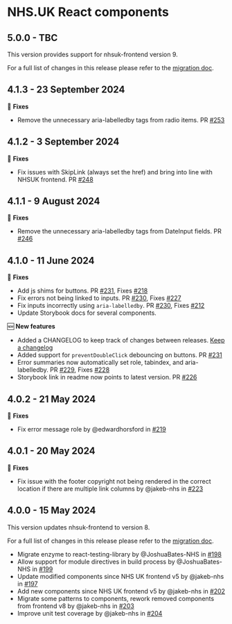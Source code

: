 # NHS.UK React components

## 5.0.0 - TBC

This version provides support for nhsuk-frontend version 9.

For a full list of changes in this release please refer to the [migration doc](https://github.com/NHSDigital/nhsuk-react-components/blob/main/docs/upgrade-to-5.0.md).

## 4.1.3 - 23 September 2024

:wrench: **Fixes**

- Remove the unnecessary aria-labelledby tags from radio items. PR [#253](https://github.com/NHSDigital/nhsuk-react-components/pull/253)

## 4.1.2 - 3 September 2024

:wrench: **Fixes**

- Fix issues with SkipLink (always set the href) and bring into line with NHSUK frontend. PR [#248](https://github.com/NHSDigital/nhsuk-react-components/pull/248)

## 4.1.1 - 9 August 2024

:wrench: **Fixes**

- Remove the unnecessary aria-labelledby tags from DateInput fields. PR [#246](https://github.com/NHSDigital/nhsuk-react-components/pull/246)

## 4.1.0 - 11 June 2024

:wrench: **Fixes**

- Add js shims for buttons. PR [#231](https://github.com/NHSDigital/nhsuk-react-components/pull/231), Fixes [#218](https://github.com/NHSDigital/nhsuk-react-components/issues/218)
- Fix errors not being linked to inputs. PR [#230](https://github.com/NHSDigital/nhsuk-react-components/pull/230), Fixes [#227](https://github.com/NHSDigital/nhsuk-react-components/issues/227)
- Fix inputs incorrectly using `aria-labelledby`. PR [#230](https://github.com/NHSDigital/nhsuk-react-components/pull/230), Fixes [#212](https://github.com/NHSDigital/nhsuk-react-components/issues/212)
- Update Storybook docs for several components.

:new: **New features**

- Added a CHANGELOG to keep track of changes between releases. [Keep a changelog](https://keepachangelog.com)
- Added support for `preventDoubleClick` debouncing on buttons. PR [#231](https://github.com/NHSDigital/nhsuk-react-components/pull/231)
- Error summaries now automatically set role, tabindex, and aria-labelledby. PR [#229](https://github.com/NHSDigital/nhsuk-react-components/pull/237), Fixes [#228](https://github.com/NHSDigital/nhsuk-react-components/issues/229)
- Storybook link in readme now points to latest version. PR [#226](https://github.com/NHSDigital/nhsuk-react-components/pull/226)

## 4.0.2 - 21 May 2024

:wrench: **Fixes**

- Fix error message role by @edwardhorsford in [#219](https://github.com/NHSDigital/nhsuk-react-components/pull/219)

## 4.0.1 - 20 May 2024

:wrench: **Fixes**

- Fix issue with the footer copyright not being rendered in the correct location if there are multiple link columns by @jakeb-nhs in [#223](https://github.com/NHSDigital/nhsuk-react-components/pull/223)

## 4.0.0 - 15 May 2024

This version updates nhsuk-frontend to version 8.

For a full list of changes in this release please refer to the [migration doc](https://github.com/NHSDigital/nhsuk-react-components/blob/main/docs/upgrade-to-4.0.md).

- Migrate enzyme to react-testing-library by @JoshuaBates-NHS in [#198](https://github.com/NHSDigital/nhsuk-react-components/pull/198)
- Allow support for module directives in build process by @JoshuaBates-NHS in [#199](https://github.com/NHSDigital/nhsuk-react-components/pull/199)
- Update modified components since NHS UK frontend v5 by @jakeb-nhs in [#197](https://github.com/NHSDigital/nhsuk-react-components/pull/197)
- Add new components since NHS UK frontend v5 by @jakeb-nhs in [#202](https://github.com/NHSDigital/nhsuk-react-components/pull/202)
- Migrate some patterns to components, rework removed components from frontend v8 by @jakeb-nhs in [#203](https://github.com/NHSDigital/nhsuk-react-components/pull/203)
- Improve unit test coverage by @jakeb-nhs in [#204](https://github.com/NHSDigital/nhsuk-react-components/pull/204)
